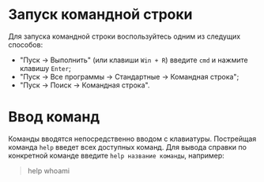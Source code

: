 # Запуск командной строки
Для запуска командной строки воспользуйтесь одним из следущих способов:
* "Пуск -> Выполнить" (или клавиши `Win + R`) введите `cmd` и нажмите клавишу `Enter`;
* "Пуск -> Все программы -> Стандартные -> Командная строка";
* "Пуск -> Поиск -> Командная строка".

# Ввод команд
Команды вводятся непосредственно вводом с клавиатуры. Пострейщая команда `help` введет всех доступных команд. Для вывода справки по конкретной команде введите `help название команды`, например:
> help whoami
